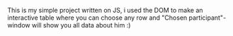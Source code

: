 This is my simple project written on JS, i used the DOM to make an interactive table where you can choose any row and "Chosen participant"-window will show you all data about him :)
